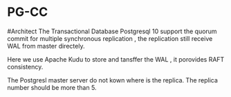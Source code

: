# PG-CC

#Architect 
The Transactional Database Postgresql 10 support the quorum commit for multiple synchronous replication ,
the replication still receive WAL from master directely.

Here we use Apache Kudu to store and tansffer the WAL , it porovides RAFT consistency.

The Postgresl master server do not kown where is the replica.
The replica number should be more than 5.

